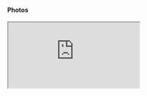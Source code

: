 #### Photos

<div>
<iframe src="https://www.icloud.com/sharedalbum/#B1r5Uzl7VR4OTLX"></iframe>
</div>